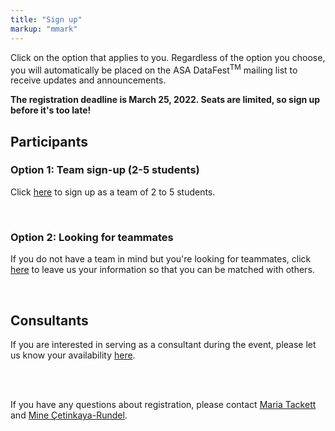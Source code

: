 ```yaml
---
title: "Sign up"
markup: "mmark"
---
```


<body style = "size: 18px">

Click on the option that applies to you. Regardless of the option you choose, you will automatically be placed on the ASA DataFest<sup>TM</sup> mailing list to receive updates and announcements.

**The registration deadline is March 25, 2022. Seats are limited, so sign up before it's too late!**

## Participants

### Option 1: Team sign-up (2-5 students)

<a href="https://forms.office.com/r/un0W0bKPnE"><i class="fas fa-user-plus fa-2x" style="color:#b0bd31"></i></a> Click [here](https://forms.office.com/r/un0W0bKPnE) to sign up as a team of 2 to 5 students. 

<br>

### Option 2: Looking for teammates

<a href="https://forms.office.com/r/YV5hNWY2DH"><i class="fas fa-user-plus fa-2x" style="color:#E91E63"></i></a> If you do not have a team in mind but you're looking for teammates, click [here](https://forms.office.com/r/YV5hNWY2DH) to leave us your information so that you can be matched with others.

<br>

## Consultants

<a href="https://forms.office.com/r/rgQsUER1rH"><i class="fas fa-user-plus fa-2x" style="color:#4285F4"></i></a> If you are interested in serving as a consultant during the event, please let us know your availability [here](https://forms.office.com/r/rgQsUER1rH).
 

<br><br>

If you have any questions about registration, please contact [Maria Tackett](mailto:maria.tackett@duke.edu) and [Mine Çetinkaya-Rundel](mailto:mc301@duke.edu).